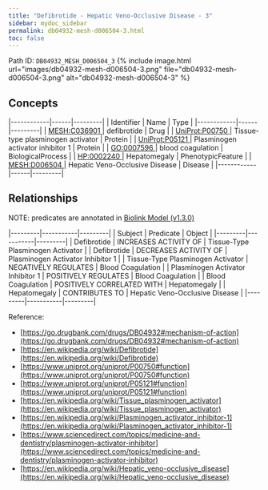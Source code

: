 ```yaml
---
title: "Defibrotide - Hepatic Veno-Occlusive Disease - 3"
sidebar: mydoc_sidebar
permalink: db04932-mesh-d006504-3.html
toc: false 
---
```



Path ID: `DB04932_MESH_D006504_3`
{% include image.html url="images/db04932-mesh-d006504-3.png" file="db04932-mesh-d006504-3.png" alt="db04932-mesh-d006504-3" %}

## Concepts

|------------|------|---------|
| Identifier | Name | Type    |
|------------|------|---------|
| <a href="https://identifiers.org/MESH:C036901">MESH:C036901 </a> | defibrotide | Drug |
| <a href="https://identifiers.org/UniProt:P00750">UniProt:P00750 </a> | Tissue-type plasminogen activator | Protein |
| <a href="https://identifiers.org/UniProt:P05121">UniProt:P05121 </a> | Plasminogen activator inhibitor 1 | Protein |
| <a href="https://identifiers.org/GO:0007596">GO:0007596 </a> | blood coagulation | BiologicalProcess |
| <a href="https://identifiers.org/HP:0002240">HP:0002240 </a> | Hepatomegaly | PhenotypicFeature |
| <a href="https://identifiers.org/MESH:D006504">MESH:D006504 </a> | Hepatic Veno-Occlusive Disease | Disease |
|------------|------|---------|

## Relationships


NOTE: predicates are annotated in <a href="https://github.com/biolink/biolink-model/releases/tag/v1.3.0">Biolink Model (v1.3.0)</a>

|---------|-----------|---------|
| Subject | Predicate | Object  |
|---------|-----------|---------|
| Defibrotide | INCREASES ACTIVITY OF | Tissue-Type Plasminogen Activator |
| Defibrotide | DECREASES ACTIVITY OF | Plasminogen Activator Inhibitor 1 |
| Tissue-Type Plasminogen Activator | NEGATIVELY REGULATES | Blood Coagulation |
| Plasminogen Activator Inhibitor 1 | POSITIVELY REGULATES | Blood Coagulation |
| Blood Coagulation | POSITIVELY CORRELATED WITH | Hepatomegaly |
| Hepatomegaly | CONTRIBUTES TO | Hepatic Veno-Occlusive Disease |
|---------|-----------|---------|

Reference: 
  - [https://go.drugbank.com/drugs/DB04932#mechanism-of-action](https://go.drugbank.com/drugs/DB04932#mechanism-of-action)
  - [https://en.wikipedia.org/wiki/Defibrotide](https://en.wikipedia.org/wiki/Defibrotide)
  - [https://www.uniprot.org/uniprot/P00750#function](https://www.uniprot.org/uniprot/P00750#function)
  - [https://www.uniprot.org/uniprot/P05121#function](https://www.uniprot.org/uniprot/P05121#function)
  - [https://en.wikipedia.org/wiki/Tissue_plasminogen_activator](https://en.wikipedia.org/wiki/Tissue_plasminogen_activator)
  - [https://en.wikipedia.org/wiki/Plasminogen_activator_inhibitor-1](https://en.wikipedia.org/wiki/Plasminogen_activator_inhibitor-1)
  - [https://www.sciencedirect.com/topics/medicine-and-dentistry/plasminogen-activator-inhibitor](https://www.sciencedirect.com/topics/medicine-and-dentistry/plasminogen-activator-inhibitor)
  - [https://en.wikipedia.org/wiki/Hepatic_veno-occlusive_disease](https://en.wikipedia.org/wiki/Hepatic_veno-occlusive_disease)

